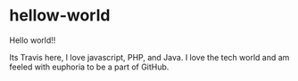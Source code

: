 # hellow-world
Hello world!!

Its Travis here, I love javascript, PHP, and Java. I love the tech world and am feeled with euphoria to be a part of GitHub.
